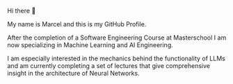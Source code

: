 Hi there 👋

My name is Marcel and this is my GitHub Profile.

After the completion of a Software Engineering Course at Masterschool I am now specializing in Machine Learning and AI Engineering.

I am especially interested in the mechanics behind the functionality of LLMs and am currently completing a set of lectures that give comprehensive insight in the architecture of Neural Networks. 

<!--
**marcel1520/Marcel1520** is a ✨ _special_ ✨ repository because its `README.md` (this file) appears on your GitHub profile.

Here are some ideas to get you started:

- 🔭 I’m currently working on ...
- 🌱 I’m currently learning ...
- 👯 I’m looking to collaborate on ...
- 🤔 I’m looking for help with ...
- 💬 Ask me about ...
- 📫 How to reach me: ...
- 😄 Pronouns: ...
- ⚡ Fun fact: ...
-->
